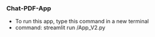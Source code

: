 ### Chat-PDF-App
- To run this app, type this command in a new terminal
- command: streamlit run <director-name>/App_V2.py
